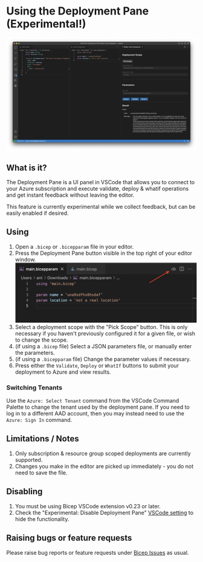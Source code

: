 # Using the Deployment Pane (Experimental!)

![](./images/deploypane-ui.png)

## What is it?
The Deployment Pane is a UI panel in VSCode that allows you to connect to your Azure subscription and execute validate, deploy & whatif operations and get instant feedback without leaving the editor.

This feature is currently experimental while we collect feedback, but can be easily enabled if desired.

## Using
1. Open a `.bicep` or `.bicepparam` file in your editor.
1. Press the Deployment Pane button visible in the top right of your editor window.
    ![](./images/deploypane-button.png)
1. Select a deployment scope with the "Pick Scope" button. This is only necessary if you haven't previously configured it for a given file, or wish to change the scope.
1. (if using a `.bicep` file) Select a JSON parameters file, or manually enter the parameters.
1. (if using a `.bicepparam` file) Change the parameter values if necessary.
1. Press either the `Validate`, `Deploy` or `WhatIf` buttons to submit your deployment to Azure and view results.

### Switching Tenants
Use the `Azure: Select Tenant` command from the VSCode Command Palette to change the tenant used by the deployment pane. If you need to log in to a different AAD account, then you may instead need to use the `Azure: Sign In` command.

## Limitations / Notes
1. Only subscription & resource group scoped deployments are currently supported.
1. Changes you make in the editor are picked up immediately - you do not need to save the file.

## Disabling
1. You must be using Bicep VSCode extension v0.23 or later.
1. Check the "Experimental: Disable Deployment Pane" [VSCode setting](https://code.visualstudio.com/docs/getstarted/settings) to hide the functionality.

## Raising bugs or feature requests
Please raise bug reports or feature requests under [Bicep Issues](https://github.com/Azure/bicep/issues) as usual.
